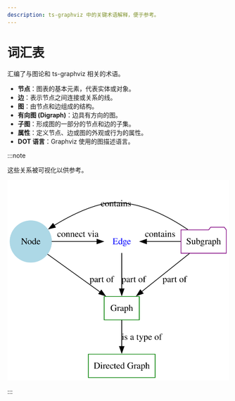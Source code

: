 ```yaml
---
description: ts-graphviz 中的关键术语解释，便于参考。
---
```


# 词汇表

汇编了与图论和 ts-graphviz 相关的术语。

- **节点**：图表的基本元素，代表实体或对象。
- **边**：表示节点之间连接或关系的线。
- **图**：由节点和边组成的结构。
- **有向图 (Digraph)**：边具有方向的图。
- **子图**：形成图的一部分的节点和边的子集。
- **属性**：定义节点、边或图的外观或行为的属性。
- **DOT 语言**：Graphviz 使用的图描述语言。

:::note

这些关系被可视化以供参考。

![词汇表图](./img/glossary-graph.svg)

:::
